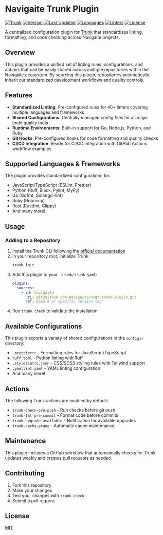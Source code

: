 # Navigaite Trunk Plugin

[![Trunk](https://img.shields.io/badge/Trunk-Powered-brightgreen)](https://trunk.io)
[![Version](https://img.shields.io/badge/Version-0.1-blue)](https://github.com/Navigaite/nvgt-trunk-plugin)
[![Last Updated](https://img.shields.io/badge/Last%20Updated-May%202025-success)](https://github.com/Navigaite/nvgt-trunk-plugin)
[![Languages](https://img.shields.io/badge/Languages-40%2B-orange)](https://github.com/Navigaite/nvgt-trunk-plugin)
[![Linters](https://img.shields.io/badge/Linters-40%2B-yellow)](https://github.com/Navigaite/nvgt-trunk-plugin)
[![License](https://img.shields.io/badge/License-MIT-green)](./LICENSE)

A centralized configuration plugin for [Trunk](https://trunk.io) that standardizes linting, formatting, and code checking across Navigaite
projects.

## Overview

This plugin provides a unified set of linting rules, configurations, and actions that can be easily shared across multiple repositories
within the Navigaite ecosystem. By sourcing this plugin, repositories automatically inherit our standardized development workflows and
quality controls.

## Features

- **Standardized Linting**: Pre-configured rules for 40+ linters covering multiple languages and frameworks
- **Shared Configurations**: Centrally managed config files for all major code quality tools
- **Runtime Environments**: Built-in support for Go, Node.js, Python, and Ruby
- **Git Hooks**: Pre-configured hooks for code formatting and quality checks
- **CI/CD Integration**: Ready for CI/CD integration with GitHub Actions workflow examples

## Supported Languages & Frameworks

The plugin provides standardized configurations for:

- JavaScript/TypeScript (ESLint, Prettier)
- Python (Ruff, Black, Pylint, MyPy)
- Go (Gofmt, Golangci-lint)
- Ruby (Rubocop)
- Rust (Rustfmt, Clippy)
- And many more!

## Usage

### Adding to a Repository

1. Install the Trunk CLI following the [official documentation](https://docs.trunk.io)
2. In your repository root, initialize Trunk:
   ```bash
   trunk init
   ```
3. Add this plugin to your `.trunk/trunk.yaml`:
   ```yaml
   plugins:
     sources:
       - id: navigaite
         uri: git@github.com:Navigaite/nvgt-trunk-plugin.git
         ref: main # or specific version tag
   ```
4. Run `trunk check` to validate the installation

## Available Configurations

This plugin exports a variety of shared configurations in the `configs/` directory:

- `.prettierrc` - Formatting rules for JavaScript/TypeScript
- `ruff.toml` - Python linting with Ruff
- `.stylelintrc.json` - CSS/SCSS styling rules with Tailwind support
- `.yamllint.yaml` - YAML linting configuration
- And many more!

## Actions

The following Trunk actions are enabled by default:

- `trunk-check-pre-push` - Run checks before git push
- `trunk-fmt-pre-commit` - Format code before commits
- `trunk-upgrade-available` - Notification for available upgrades
- `trunk-cache-prune` - Automatic cache maintenance

## Maintenance

This plugin includes a GitHub workflow that automatically checks for Trunk updates weekly and creates pull requests as needed.

## Contributing

1. Fork this repository
2. Make your changes
3. Test your changes with `trunk check`
4. Submit a pull request

## License

[MIT](LICENSE)
